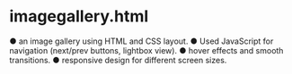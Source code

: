 # imagegallery.html
●  an image gallery using HTML and CSS layout. ● Used JavaScript for navigation (next/prev buttons, lightbox view). ● hover effects and smooth transitions. ● responsive design for different screen sizes. 
